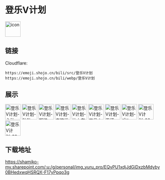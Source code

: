# 登乐V计划
<img src="https://emoji.shojo.cn/bili/src/登乐V计划/icon.png" width="50" height="50" alt="icon">

## 链接
Cloudflare:
```
https://emoji.shojo.cn/bili/src/登乐V计划
https://emoji.shojo.cn/bili/webp/登乐V计划
```
## 展示
<img src="https://emoji.shojo.cn/bili/src/登乐V计划/登乐V计划-心动.png" width="50" height="50" alt="登乐V计划-心动">
<img src="https://emoji.shojo.cn/bili/src/登乐V计划/登乐V计划-贴贴.png" width="50" height="50" alt="登乐V计划-贴贴">
<img src="https://emoji.shojo.cn/bili/src/登乐V计划/登乐V计划-期待.png" width="50" height="50" alt="登乐V计划-期待">
<img src="https://emoji.shojo.cn/bili/src/登乐V计划/登乐V计划-老箱推了.png" width="50" height="50" alt="登乐V计划-老箱推了">
<img src="https://emoji.shojo.cn/bili/src/登乐V计划/登乐V计划-快上车.png" width="50" height="50" alt="登乐V计划-快上车">
<img src="https://emoji.shojo.cn/bili/src/登乐V计划/登乐V计划-工具人.png" width="50" height="50" alt="登乐V计划-工具人">
<img src="https://emoji.shojo.cn/bili/src/登乐V计划/登乐V计划-干杯.png" width="50" height="50" alt="登乐V计划-干杯">
<img src="https://emoji.shojo.cn/bili/src/登乐V计划/登乐V计划-skr.png" width="50" height="50" alt="登乐V计划-skr">
<img src="https://emoji.shojo.cn/bili/src/登乐V计划/登乐V计划-33唱歌.png" width="50" height="50" alt="登乐V计划-33唱歌">
<img src="https://emoji.shojo.cn/bili/src/登乐V计划/登乐V计划-22唱歌.png" width="50" height="50" alt="登乐V计划-22唱歌">

## 下载地址

https://shamiko-my.sharepoint.com/:u:/g/personal/img_yuru_pro/EQyPU1xdjJdGiDxzbMdyby0BHedxwqHSRQX-F17yPpqo3g